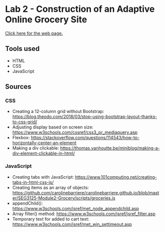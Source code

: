 # Lab 2 - Construction of an Adaptive Online Grocery Site

[Click here for the web page.](https://stevenli5.github.io/seg3125/lab02/)

## Tools used
- HTML
- CSS
- JavaScript

## Sources
### CSS
- Creating a 12-column grid without Bootstrap: https://blog.theodo.com/2018/03/stop-using-bootstrap-layout-thanks-to-css-grid/
- Adjusting display based on screen size: https://www.w3schools.com/cssref/css3_pr_mediaquery.asp
- Flexbox: https://stackoverflow.com/questions/114543/how-to-horizontally-center-an-element
- Making a div clickable: https://thomas.vanhoutte.be/miniblog/making-a-div-element-clickable-in-html/
### JavaScript
- Creating tabs with JavaScript: https://www.101computing.net/creating-tabs-in-html-css-js/
- Creating items as an array of objects: https://github.com/carolinebarriere/carolinebarriere.github.io/blob/master/SEG3125-Module2-Grocery/scripts/groceries.js
- appendChild(): https://www.w3schools.com/jsref/met_node_appendchild.asp
- Array filter() method: https://www.w3schools.com/jsref/jsref_filter.asp
- Temporary text for added to cart text: https://www.w3schools.com/jsref/met_win_settimeout.asp